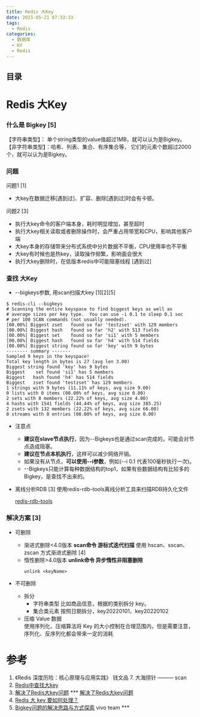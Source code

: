 ```yaml
---
title: Redis 大Key
date: 2021-05-21 07:33:33
tags:
  - Redis
categories:
  - 数据库  
  - KV
  - Redis 
---
```


<p></p>
<!-- more -->

## 目录
<!-- toc -->

# Redis 大Key
### 什么是 Bigkey [5]
【字符串类型】： 单个string类型的value值超过1MB，就可以认为是Bigkey。
【非字符串类型】：哈希、列表、集合、有序集合等， 它们的元素个数超过2000个，就可以认为是Bigkey。

### 问题 

问题1 [1] 
+ 大key在数据迁移[遇到过]、扩容、删除[遇到过]时会有卡顿。 

问题2 [3]
+ 执行大key命令的客户端本身，耗时明显增加，甚至超时
+ 执行大key相关读取或者删除操作时，会严重占用带宽和CPU，影响其他客户端
+ 大key本身的存储带来分布式系统中分片数据不平衡，CPU使用率也不平衡
+ 大key有时候也是热key，读取操作频繁，影响面会很大
+ 执行大key删除时，在低版本redis中可能阻塞线程   [遇到过]

###  查找 大Key
+ --bigkeys参数,   用scan扫描大key  [1][2][5]
``` Shell
$ redis-cli --bigkeys
# Scanning the entire keyspace to find biggest keys as well as
# average sizes per key type.  You can use -i 0.1 to sleep 0.1 sec
# per 100 SCAN commands (not usually needed).
[00.00%] Biggest zset   found so far 'testzset' with 129 members
[00.00%] Biggest hash   found so far 'h2' with 513 fields
[00.00%] Biggest set    found so far 'si1' with 5 members
[00.00%] Biggest hash   found so far 'h4' with 514 fields
[00.00%] Biggest string found so far 'key' with 9 bytes
-------- summary -------
Sampled 9 keys in the keyspace!
Total key length in bytes is 27 (avg len 3.00)
Biggest string found 'key' has 9 bytes
Biggest    set found 'si1' has 5 members
Biggest   hash found 'h4' has 514 fields
Biggest   zset found 'testzset' has 129 members
1 strings with 9 bytes (11.11% of keys, avg size 9.00)
0 lists with 0 items (00.00% of keys, avg size 0.00)
2 sets with 8 members (22.22% of keys, avg size 4.00)
4 hashs with 1541 fields (44.44% of keys, avg size 385.25)
2 zsets with 132 members (22.22% of keys, avg size 66.00)
0 streams with 0 entries (00.00% of keys, avg size 0.00)
```
  +  注意点
     - **建议在slave节点执行**，因为--Bigkeys也是通过scan完成的，可能会对节点造成阻塞。
     - **建议在节点本机执行**，这样可以减少网络开销。
     - 如果没有从节点，**可以使用--i参数**，例如(--i 0.1 代表100毫秒执行一次)。
     - --Bigkeys只能计算每种数据结构的top1，如果有些数据结构有比较多的Bigkey，是查找不出来的。

+ 离线分析RDB [3]
  使用redis-rdb-tools离线分析工具来扫描RDB持久化文件
  
  [redis-rdb-tools](https://github.com/sripathikrishnan/redis-rdb-tools)

### 解决方案 [3]
+ 可删除
  - 渐进式删除<4.0版本
    **scan命令  游标式迭代扫描**
    使用 hscan、sscan、zscan 方式渐进式删除 [4]
  - 惰性删除>4.0版本
    **unlink命令  异步惰性非阻塞删除**
     ``` 
     unlink <keyName> 
     ```
  
+ 不可删除
  - 拆分
    - 字符串类型
      比如商品信息，根据的类别拆分 key。
    - 集合类元素
      按照日期拆分，key20220101、key20220102    
  - 压缩 Value 数据  
    使用序列化、压缩算法将 Key 的大小控制在合理范围内，但是需要注意，序列化、反序列化都会带来一定的消耗

# 参考
1. 《Redis 深度历险：核心原理与应用实践》 钱文品
    7. 大海捞针 ——— scan  
2. [Redis中查找大key](https://segmentfault.com/a/1190000018193214?utm_source=tag-newest)
3. [解决了Redis大key问题](https://zhuanlan.zhihu.com/p/473930220)  *** 
   [解决了Redis大key问题](https://mp.weixin.qq.com/s/0WS7_9EIQqpYlUNWgZZJog)
4. [Redis 大 key 要如何处理？](https://blog.csdn.net/qq_34827674/article/details/126225192)
5. [Bigkey问题的解决思路与方式探索](https://zhuanlan.zhihu.com/p/584594738) vivo team *** 